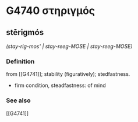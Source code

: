 # G4740 στηριγμός

## stērigmós

_(stay-rig-mos' | stay-reeg-MOSE | stay-reeg-MOSE)_

### Definition

from [[G4741]]; stability (figuratively); stedfastness.

- firm condition, steadfastness: of mind

### See also

[[G4741]]

